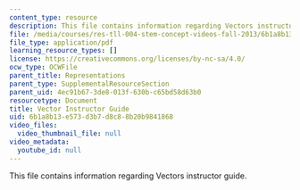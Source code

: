 ```yaml
---
content_type: resource
description: This file contains information regarding Vectors instructor guide.
file: /media/courses/res-tll-004-stem-concept-videos-fall-2013/6b1a8b13e573d3b7d8c88b20b9841868_MITRES_TLL-004F13_VecGuide.pdf
file_type: application/pdf
learning_resource_types: []
license: https://creativecommons.org/licenses/by-nc-sa/4.0/
ocw_type: OCWFile
parent_title: Representations
parent_type: SupplementalResourceSection
parent_uid: 4ec91b67-3de8-013f-630b-c65bd58d63b0
resourcetype: Document
title: Vector Instructor Guide
uid: 6b1a8b13-e573-d3b7-d8c8-8b20b9841868
video_files:
  video_thumbnail_file: null
video_metadata:
  youtube_id: null
---
```

This file contains information regarding Vectors instructor guide.